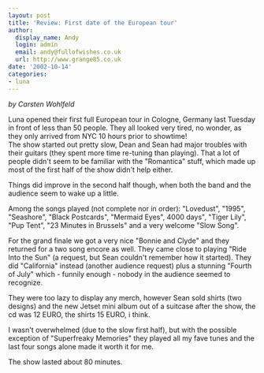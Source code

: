 ```yaml
---
layout: post
title: 'Review: First date of the European tour'
author:
  display_name: Andy
  login: admin
  email: andy@fullofwishes.co.uk
  url: http://www.grange85.co.uk
date: '2002-10-14'
categories:
- luna
---
```

*by Carsten Wohlfeld*

Luna opened their first full European tour in Cologne, Germany last Tuesday in front of less than 50 people. They all looked very tired, no wonder, as they only arrived from NYC 10 hours prior to showtime!<br />The show started out pretty slow, Dean and Sean had major troubles with their guitars (they spent more time re-tuning than playing). That a lot of people didn't seem to be familiar with the "Romantica" stuff, which made up most of the first half of the show didn't help either.

Things did improve in the second half though, when both the band and the audience seem to wake up a little.

Among the songs played (not complete nor in order): "Lovedust", "1995", "Seashore", "Black Postcards", "Mermaid Eyes",  4000 days", "Tiger Lily", "Pup Tent", "23 Minutes in Brussels" and a very welcome "Slow Song".

For the grand finale we got a very nice "Bonnie and Clyde" and they returned for a two song encore as well. They came close to playing "Ride Into the Sun" (a request, but Sean couldn't remember how it started). They did "California" instead (another audience request) plus a stunning "Fourth of July" which - funnily enough - nobody in the audience seemed to recognize.

They were too lazy to display any merch, however Sean sold shirts (two designs) and the new Jetset mini album out of a suitcase after the show, the cd was 12 EURO, the shirts 15 EURO, i think.

I wasn't overwhelmed (due to the slow first half), but with the possible exception of "Superfreaky Memories" they played all my fave tunes and the last four songs alone made it worth it for me.

The show lasted about 80 minutes.
